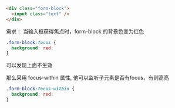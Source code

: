 
```html
<div class="form-block">
  <input class="text" />
</div>
```

需求： 当输入框获得焦点时，form-block 的背景色变为红色

```css
.form-block:focus {
  background: red;
}
```

可以发现上面不生效

那么采用 focus-within 属性, 他可以监听子元素是否有focus，有则高亮

```css
.form-block:focus-within {
  background: red;
}
```